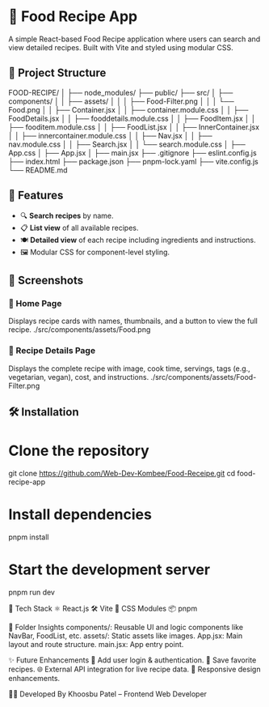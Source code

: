 # 🍔 Food Recipe App
A simple React-based Food Recipe application where users can search and view detailed recipes. Built with Vite and styled using modular CSS.

## 📁 Project Structure
FOOD-RECIPE/
│
├── node_modules/
├── public/
├── src/
│ ├── components/
│ │ ├── assets/
│ │ │ ├── Food-Filter.png
│ │ │ └── Food.png
│ │ ├── Container.jsx
│ │ ├── container.module.css
│ │ ├── FoodDetails.jsx
│ │ ├── fooddetails.module.css
│ │ ├── FoodItem.jsx
│ │ ├── fooditem.module.css
│ │ ├── FoodList.jsx
│ │ ├── InnerContainer.jsx
│ │ ├── innercontainer.module.css
│ │ ├── Nav.jsx
│ │ ├── nav.module.css
│ │ ├── Search.jsx
│ │ └── search.module.css
│ ├── App.css
│ ├── App.jsx
│ ├── main.jsx
├── .gitignore
├── eslint.config.js
├── index.html
├── package.json
├── pnpm-lock.yaml
├── vite.config.js
└── README.md


## 🚀 Features

- 🔍 **Search recipes** by name.
- 📋 **List view** of all available recipes.
- 🍽 **Detailed view** of each recipe including ingredients and instructions.
- 🖼️ Modular CSS for component-level styling.

## 📸 Screenshots

### 🧾 Home Page
Displays recipe cards with names, thumbnails, and a button to view the full recipe.
./src/components/assets/Food.png

### 🧾 Recipe Details Page
Displays the complete recipe with image, cook time, servings, tags (e.g., vegetarian, vegan), cost, and instructions.
./src/components/assets/Food-Filter.png


## 🛠️ Installation
# Clone the repository
git clone https://github.com/Web-Dev-Kombee/Food-Receipe.git
cd food-recipe-app

# Install dependencies
pnpm install

# Start the development server
pnpm run dev

🧪 Tech Stack
⚛️ React.js
🛠️ Vite
🧩 CSS Modules
📦 pnpm

📂 Folder Insights
components/: Reusable UI and logic components like NavBar, FoodList, etc.
assets/: Static assets like images.
App.jsx: Main layout and route structure.
main.jsx: App entry point.

✨ Future Enhancements
🍱 Add user login & authentication.
💾 Save favorite recipes.
🌐 External API integration for live recipe data.
📱 Responsive design enhancements.

👩‍💻 Developed By
Khoosbu Patel – Frontend Web Developer
